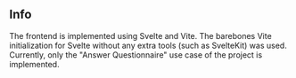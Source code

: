 ## Info
The frontend is implemented using Svelte and Vite. The barebones Vite initialization for Svelte without any extra tools (such as SvelteKit) was used. Currently, only the "Answer Questionnaire" use case of the
project is implemented.
